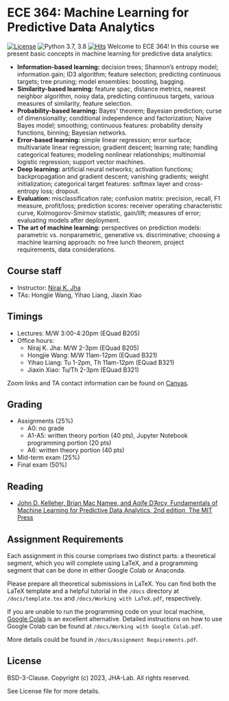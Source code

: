 # ECE 364: Machine Learning for Predictive Data Analytics

[![License](https://img.shields.io/badge/License-BSD%203--Clause-red.svg)](https://github.com/JHA-Lab/ece364_2024/main/LICENSE)
![Python 3.7, 3.8](https://img.shields.io/badge/python-3.11-blue.svg)
[![Hits](https://hits.seeyoufarm.com/api/count/incr/badge.svg?url=https%3A%2F%2Fgithub.com%2Fjha-lab%2Fece364_2024&count_bg=%2379C83D&title_bg=%23555555&icon=&icon_color=%23E7E7E7&title=hits&edge_flat=false)](https://hits.seeyoufarm.com)
Welcome to ECE 364! In this course we present basic concepts in machine learning for predictive data analytics:
* **Information-based learning:** decision trees; Shannon’s entropy model; information gain; ID3 algorithm; feature selection; predicting continuous targets; tree pruning; model ensembles: boosting, bagging.
* **Similarity-based learning:** feature spac, distance metrics, nearest neighbor algorithm, noisy data, predicting continuous targets, various measures of similarity, feature selection.
* **Probability-based learning:** Bayes' theorem; Bayesian prediction; curse of dimensionality; conditional independence and factorization; Naive Bayes model; smoothing; continuous features: probability density functions, binning; Bayesian networks. 
* **Error-based learning:**  simple linear regression; error surface; multivariate linear regression; gradient descent; learning rate; handling categorical features; modeling nonlinear relationships; multinomial logistic regression; support vector machines.
* **Deep learning:** artificial neural networks; activation functions; backpropagation and gradient descent; vanishing gradients; weight initialization; categorical target features: softmax layer and cross-entropy loss; dropout.
* **Evaluation:** misclassification rate; confusion matrix: precision, recall, F1 measure, profit/loss; prediction scores: receiver operating characteristic curve, Kolmogorov-Smirnov statistic, gain/lift; measures of error; evaluating models after deployment.
* **The art of machine learning:** perspectives on prediction models: parametric vs. nonparametric, generative vs. discriminative; choosing a machine learning approach: no free lunch theorem, project requirements, data considerations.



## Course staff

* Instructor: [Niraj K. Jha](https://www.princeton.edu/~jha/)
* TAs: Hongjie Wang, Yihao Liang, Jiaxin Xiao

## Timings

* Lectures: M/W 3:00-4:20pm (EQuad B205)
* Office hours:
    * Niraj K. Jha: M/W 2-3pm (EQuad B205)
    * Hongjie Wang: M/W 11am-12pm (EQuad B321)
    * Yihao Liang: Tu 1-2pm, Th 11am-12pm (EQuad B321)
    * Jiaxin Xiao: Tu/Th 2-3pm (EQuad B321)

Zoom links and TA contact information can be found on [Canvas](https://canvas.princeton.edu/).

 ## Grading

 * Assignments (25%)
    * A0: no grade
    * A1-A5: written theory portion (40 pts), Jupyter Notebook programming portion (20 pts)
    * A6: written theory portion (40 pts)
 * Mid-term exam (25%)
 * Final exam (50%)

## Reading

* [John D. Kelleher, Brian Mac Namee, and Aoife D’Arcy, Fundamentals of Machine Learning for Predictive Data Analytics, 2nd edition, The MIT Press](https://mitpress.mit.edu/books/fundamentals-machine-learning-predictive-data-analytics-second-edition)

## Assignment Requirements

Each assignment in this course comprises two distinct parts: a theoretical segment, which you will complete using LaTeX, and a programming segment that can be done in either Google Colab or Anaconda.

Please prepare all theoretical submissions in LaTeX. You can find both the LaTeX template and a helpful tutorial in the `/docs` directory at `/docs/template.tex` and `/docs/Working with LaTeX.pdf`, respectively.

If you are unable to run the programming code on your local machine, [Google Colab](https://colab.research.google.com/) is an excellent alternative. Detailed instructions on how to use Google Colab can be found at `/docs/Working with Google Colab.pdf`.

More details could be found in `/docs/Assignment Requirements.pdf`.

## License

BSD-3-Clause. 
Copyright (c) 2023, JHA-Lab.
All rights reserved.

See License file for more details.
